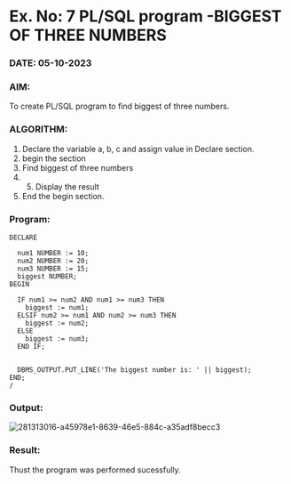 # Ex. No: 7 PL/SQL program -BIGGEST OF THREE NUMBERS  
### DATE: 05-10-2023
### AIM: 
To create PL/SQL program to find biggest of three numbers.

### ALGORITHM:
1. Declare the variable a, b, c and assign value in Declare section.
2. begin the section
3. Find biggest of three numbers 
4. 5. Display the result 
6. End the begin section.

### Program:
```
DECLARE
  
  num1 NUMBER := 10; 
  num2 NUMBER := 20; 
  num3 NUMBER := 15;
  biggest NUMBER;
BEGIN
  
  IF num1 >= num2 AND num1 >= num3 THEN
    biggest := num1;
  ELSIF num2 >= num1 AND num2 >= num3 THEN
    biggest := num2;
  ELSE
    biggest := num3;
  END IF;


  DBMS_OUTPUT.PUT_LINE('The biggest number is: ' || biggest);
END;
/
```
### Output:

![281313016-a45978e1-8639-46e5-884c-a35adf8becc3](https://github.com/sujithrabkn/DBMS/assets/119477857/43d983e1-24c0-48e3-b539-0ec6798beda3)

### Result:
Thust the program was performed sucessfully.
